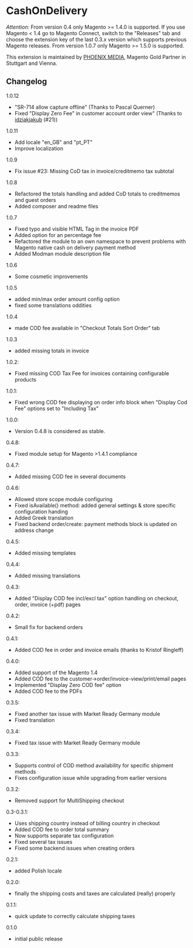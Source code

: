CashOnDelivery
==============

*Attention:* From version 0.4 only Magento >= 1.4.0 is supported. If you use Magento < 1.4 go to Magento Connect, switch to the "Releases" tab and choose the extension key of the last 0.3.x version which supports previous Magento releases.
From version 1.0.7 only Magento >= 1.5.0 is supported.

This extension is maintained by [PHOENIX MEDIA](http://www.phoenix-media.eu/), Magento Gold Partner in Stuttgart and Vienna.
 

Changelog
---------

1.0.12
- "SR-714 allow capture offline" (Thanks to Pascal Querner)
- Fixed "Display Zero Fee" in customer account order view" (Thanks to [idziakjakub](https://github.com/idziakjakub) (#21))

1.0.11
- Add locale "en_GB" and "pt_PT"
- Improve localization

1.0.9
- Fix issue #23: Missing CoD tax in invoice/creditmemo tax subtotal

1.0.8
- Refactored the totals handling and added CoD totals to creditmemos and guest orders
- Added composer and readme files

1.0.7
- Fixed typo and visible HTML Tag in the invoice PDF
- Added option for an percentage fee
- Refactored the module to an own namespace to prevent problems with Magento native cash on delivery payment method
- Added Modman module description file

1.0.6
- Some cosmetic improvements

1.0.5
- added min/max order amount config option
- fixed some translations oddities

1.0.4
- made COD fee available in "Checkout Totals Sort Order" tab

1.0.3
- added missing totals in invoice

1.0.2:
- Fixed missing COD Tax Fee for invoices containing configurable products

1.0.1:
- Fixed wrong COD fee displaying on order info block when "Display Cod Fee" options set to "Including Tax"

1.0.0:
- Version 0.4.8 is considered as stable. 

0.4.8:
- Fixed module setup for Magento >1.4.1  compliance 

0.4.7:
- Added missing COD fee in several documents 

0.4.6:
- Allowed store scope module configuring
- Fixed isAvailable() method: added general settings & store specific configuration handing
- Added Greek translation
- Fixed backend order/create: payment methods block is updated on address change

0.4.5:
- Added missing templates 

0.4.4:
- Added missing translations 

0.4.3:
- Added "Display COD fee incl/excl tax" option handling on checkout, order, invoice (+pdf) pages  

0.4.2:
- Small fix for backend orders 

0.4.1:
- Added COD fee in order and invoice emails (thanks to Kristof Ringleff)

0.4.0:
- Added support of the Magento 1.4
- Added COD fee to the customer->order/invoice-view/print/email pages
- Implemented "Display Zero COD fee" option
- Added COD fee to the PDFs

0.3.5:
- Fixed another tax issue with Market Ready Germany module
- Fixed translation

0.3.4:
- Fixed tax issue with Market Ready Germany module

0.3.3:
- Supports control of COD method availability for specific shipment methods
- Fixes configuration issue while upgrading from earlier versions

0.3.2:
- Removed support for MultiShipping checkout

0.3-0.3.1:
- Uses shipping country instead of billing country in checkout
- Added COD fee to order total summary
- Now supports separate tax configuration
- Fixed several tax issues
- Fixed some backend issues when creating orders

0.2.1:
- added Polish locale

0.2.0:
- finally the shipping costs and taxes are calculated (really) properly

0.1.1:
- quick update to correctly calculate shipping taxes

0.1.0
- initial public release
